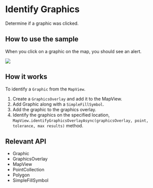 # Identify Graphics

Determine if a graphic was clicked.

## How to use the sample

When you click on a graphic on the map, you should see an alert.

![]("IdentifyGraphics.png)

## How it works

To identify a `Graphic` from the `MapView`.


  1. Create a `GraphicsOverlay` and add it to the MapView.
  2. Add Graphic along with a `SimpleFillSymbol`.
  3. Add the graphic to the graphics overlay.
  4. Identify the graphics on the specified location, `MapView.identifyGraphicsOverlayAsync(graphicsOverlay, point, tolerance, max results)` method.


## Relevant API


  * Graphic
  * GraphicsOverlay
  * MapView
  * PointCollection
  * Polygon
  * SimpleFillSymbol

